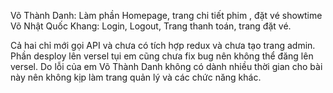 Võ Thành Danh: Làm phần Homepage, trang chi tiết phim , đặt vé showtime
Võ Nhật Quốc Khang: Login, Logout, Trang thanh toán, trang đặt vé. 

Cả hai chỉ mới gọi API và chưa có tích hợp redux và chưa tạo trang admin.
Phần desploy lên versel tụi em cũng chưa fix bug nên không thể đăng lên versel. 
Do lỗi của em Võ Thành Danh không có dành nhiều thời gian cho bài này nên không kịp làm trang quản lý và các chức năng khác.

